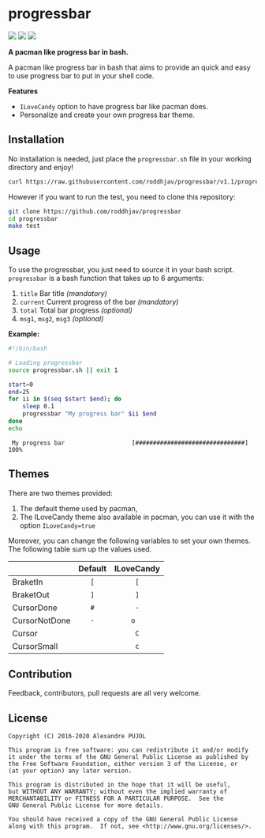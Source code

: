 # progressbar

[![][workflow]][action] [![][quality]][quality-link] [![][release]][release-link]

**A pacman like progress bar in bash.**

A pacman like progress bar in bash that aims to provide an quick and easy to use
progress bar to put in your shell code.

**Features**
* `ILoveCandy` option to have progress bar like pacman does.
* Personalize and create your own progress bar theme.


## Installation

No installation is needed, just place the `progressbar.sh` file in your working
directory and enjoy!
```sh
curl https://raw.githubusercontent.com/roddhjav/progressbar/v1.1/progressbar.sh > progressbar.sh
```

However if you want to run the test, you need to clone this repository:
```sh
git clone https://github.com/roddhjav/progressbar
cd progressbar
make test
```

## Usage
To use the progressbar, you just need to source it in your bash script. `progressbar` is a bash function that takes up to 6 arguments:

1. `title` Bar title *(mandatory)*
2. `current` Current progress of the bar *(mandatory)*
3. `total` Total bar progress *(optional)*
4. `msg1`, `msg2`, `msg3` *(optional)*

**Example:**
```sh
#!/bin/bash

# Loading progressbar
source progressbar.sh || exit 1

start=0
end=25
for ii in $(seq $start $end); do
    sleep 0.1
    progressbar "My progress bar" $ii $end
done
echo
```
```
 My progress bar                   [###############################] 100%
```


## Themes

There are two themes provided:
1. The default theme used by pacman,
2. The ILoveCandy theme also available in pacman, you can use it with the option `ILoveCandy=true`

Moreover, you can change the following variables to set your own themes. The following table sum up the values used.

|               | Default | ILoveCandy |
|---------------|:-------:|:----------:|
| BraketIn      |   `[`   |     `[`    |
| BraketOut     |   `]`   |     `]`    |
| CursorDone    |   `#`   |     `-`    |
| CursorNotDone |   `-`   |    `o  `   |
| Cursor        |         |     `C`    |
| CursorSmall   |         |     `c`    |


## Contribution
Feedback, contributors, pull requests are all very welcome.


## License

    Copyright (C) 2016-2020 Alexandre PUJOL

    This program is free software: you can redistribute it and/or modify
    it under the terms of the GNU General Public License as published by
    the Free Software Foundation, either version 3 of the License, or
    (at your option) any later version.

    This program is distributed in the hope that it will be useful,
    but WITHOUT ANY WARRANTY; without even the implied warranty of
    MERCHANTABILITY or FITNESS FOR A PARTICULAR PURPOSE.  See the
    GNU General Public License for more details.

    You should have received a copy of the GNU General Public License
    along with this program.  If not, see <http://www.gnu.org/licenses/>.

[workflow]: https://img.shields.io/endpoint.svg?url=https%3A%2F%2Factions-badge.atrox.dev%2Froddhjav%2Fprogressbar%2Fbadge&style=flat-square
[action]: https://actions-badge.atrox.dev/roddhjav/progressbar/goto
[quality]: https://img.shields.io/codacy/grade/180ac4623768488d9763211c2bc6128f/master.svg?style=flat-square
[quality-link]: https://www.codacy.com/app/roddhjav/progressbar
[release]: https://img.shields.io/github/release/roddhjav/progressbar.svg?maxAge=600&style=flat-square
[release-link]: https://github.com/roddhjav/progressbar/releases/latest
